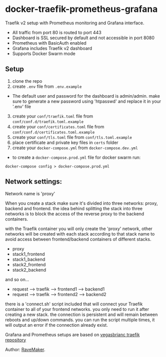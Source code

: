 # docker-traefik-prometheus-grafana

Traefik v2 setup with Prometheus monitoring and Grafana interface.

- All traffic from port 80 is routed to port 443
- Dashboard is SSL secured by default and not accessible in port 8080
- Prometheus with BasicAuth enabled
- Grafana includes Traefik v2 dashboard
- Supports Docker Swarm mode

## Setup
1. clone the repo
2. create `.env` file from `.env.example`
* The default user and password for the dashboard is admin/admin.
make sure to generate a new password using 'htpasswd' and
replace it in your '.env' file
3. create your `conf/traefik.toml` file from `conf/conf.d/traefik.toml.example`
4. create your `conf/certificates.toml` file from `conf/conf.d/certificates.toml.example`
5. create your `conf/tls.toml` file from `conf/tls.toml.example`
6. place certificate and private key files in `certs` folder 
7. create your `docker-compose.yml` from `docker-compose.dev.yml`

- to create a `docker-compose.prod.yml` file for docker swarm run:

```
docker-compose config > docker-compose.prod.yml
``` 

## Network settings:
Network name is 'proxy'

When you create a stack make sure it's divided into three networks: proxy, backend and frontend.
the idea behind splitting the stack into three networks
is to block the access of the reverse proxy to the backend containers.

with the Traefik container you will only create the 'proxy' network,
other networks will be created with each stack according to that stack name
to avoid access between frontend/backend containers of different stacks.

- proxy
- stack1_frontend
- stack1_backend
- stack2_frontend
- stack2_backend

and so on...

- request --> traefik --> frontend1 --> backend1
- request --> traefik --> frontend2 --> backend2

there is a 'connect.sh' script included that will connect your Traefik container to all of your
frontend networks. you only need to run it after creating a new stack.
the connection is persistent and will remain between reboots and up/down commands.
you can run the script multiple times, it will output an error if the connection already exist. 

Grafana and Prometheus setups are based on 
[vegasbrianc traefik repository](https://github.com/vegasbrianc/docker-traefik-prometheus/)

Author: [RaveMaker][RaveMaker].

[RaveMaker]: http://ravemaker.net
 